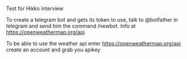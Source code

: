 Test for Hikko interview

To create a telegram bot and gets its token to use, 
talk to @botfather in telegram and send him the command /newbot. Info at https://openweathermap.org/api

To be able to use the weather api enter https://openweathermap.org/api create an account and grab you apikey

